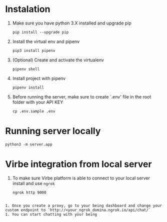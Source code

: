 # Instalation

1. Make sure you have python 3.X installed and upgrade pip
    ```
    pip install --upgrade pip
    ```
1. Install the virtual env and pipenv
    ```
    pip3 install pipenv
    ```
1. (Optional) Create and activate the virtualenv
    ```
    pipenv shell
    ```
1. Install project with pipenv
    ```
    pipenv install 
    ```
1. Before running the server, make sure to create `.env' file in the root folder with your API KEY
    ```
    cp .env.sample .env
    ```   

# Running server locally

```
python3 -m server.app 
```

# Virbe integration from local server

1. To make sure Virbe platform is able to connect to your local server install and use `ngrok`
   ```
   ngrok http 9000
```

1. Once you create a proxy, go to your being dashboard and change your custom endpoint to `http://<your_ngrok_domina.ngrok.io/api/chat/`
1. You can start chatting with your being